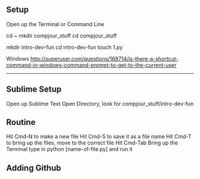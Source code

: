 

## Setup

Open up the Terminal or Command Line

cd ~
mkdir compjour_stuff
cd compjour_stuff


mkdir intro-dev-fun
cd intro-dev-fun
touch 1.py


Windows http://superuser.com/questions/168714/is-there-a-shortcut-command-in-windows-command-prompt-to-get-to-the-current-user


-------------


## Sublime Setup


Open up Sublime Text
Open Directory, look for compjour_stuff/intro-dev-fun


## Routine



Hit Cmd-N to make a new file
Hit Cmd-S to save it as a file name
Hit Cmd-T to bring up the files, move to the correct file
Hit Cmd-Tab Bring up the Terminal
type in python [name-of-file.py] and run it


## Adding Github



